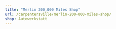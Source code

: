 ```yaml
---
title: "Merlin 200,000 Miles Shop"
url: /carpentersville/merlin-200-000-miles-shop/
shop: Autowerkstatt
---
```

